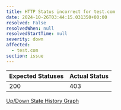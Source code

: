 ```yaml
---
title: HTTP Status incorrect for test.com
date: 2024-10-26T03:44:15.031350+00:00
resolved: False
resolvedWhen: null
resolvedStartTime: null
severity: down
affected:
  - test.com
section: issue
---
```


| Expected Statuses | Actual Status  |
|-------------------|----------------|
| 200 | 403 |


[Up/Down State History Graph](test.com-http.html)